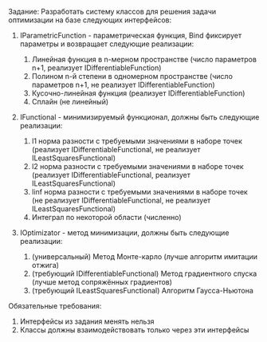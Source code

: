 Задание: Разработать систему классов для решения задачи оптимизации на базе следующих интерфейсов:

1) IParametricFunction - параметрическая функция, Bind фиксирует параметры и возвращает следующие реализации:
   
   1. Линейная функция в n-мерном пространстве (число параметров n+1, реализует IDifferentiableFunction)
   2. Полином n-й степени в одномерном пространстве (число параметров n+1, не реализует IDifferentiableFunction)
   3. Кусочно-линейная функция (реализует IDifferentiableFunction)
   4. Сплайн (не линейный)

2) IFunctional - минимизируемый функционал, должны быть следующие реализации:
   
   1. l1 норма разности с требуемыми значениями в наборе точек (реализует IDifferentiableFunctional, не реализует ILeastSquaresFunctional)
   2. l2 норма разности с требуемыми значениями в наборе точек (реализует IDifferentiableFunctional, реализует ILeastSquaresFunctional)
   3. linf норма разности с требуемыми значениями в наборе точек (не реализует IDifferentiableFunctional, не реализует ILeastSquaresFunctional)
   4. Интеграл по некоторой области (численно)

3) IOptimizator - метод минимизации, должны быть следующие реализации:

   1. (универсальный) Метод Монте-карло (лучше алгоритм имитации отжига)
   2. (требующий IDifferentiableFunctional) Метод градиентного спуска (лучше метод сопряжённых градиентов)
   3. (требующий ILeastSquaresFunctional) Алгоритм Гаусса-Ньютона

 
Обязательные требования:

   1. Интерфейсы из задания менять нельзя
   2. Классы должны взаимодействовать только через эти интерфейсы
